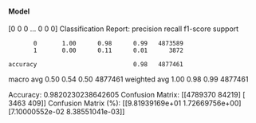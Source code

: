 #### Model
[0 0 0 ... 0 0 0]
Classification Report:
              precision    recall  f1-score   support

           0       1.00      0.98      0.99   4873589
           1       0.00      0.11      0.01      3872

    accuracy                           0.98   4877461
   macro avg       0.50      0.54      0.50   4877461
weighted avg       1.00      0.98      0.99   4877461

Accuracy: 0.9820230238642605
Confusion Matrix:
[[4789370   84219]
 [   3463     409]]
Confusion Matrix (%):
[[9.81939169e+01 1.72669756e+00]
 [7.10000552e-02 8.38551041e-03]]
